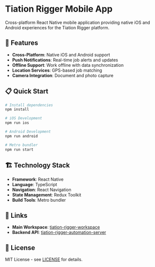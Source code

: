 # Tiation Rigger Mobile App

Cross-platform React Native mobile application providing native iOS and Android experiences for the Tiation Rigger platform.

## 🚀 Features

- **Cross-Platform**: Native iOS and Android support
- **Push Notifications**: Real-time job alerts and updates
- **Offline Support**: Work offline with data synchronization
- **Location Services**: GPS-based job matching
- **Camera Integration**: Document and photo capture

## 📋 Quick Start

```bash
# Install dependencies
npm install

# iOS Development
npm run ios

# Android Development
npm run android

# Metro bundler
npm run start
```

## 🏗️ Technology Stack

- **Framework**: React Native
- **Language**: TypeScript
- **Navigation**: React Navigation
- **State Management**: Redux Toolkit
- **Build Tools**: Metro bundler

## 🔗 Links

- **Main Workspace**: [tiation-rigger-workspace](https://github.com/tiation/tiation-rigger-workspace)
- **Backend API**: [tiation-rigger-automation-server](https://github.com/tiation/tiation-rigger-automation-server)

## 📄 License

MIT License - see [LICENSE](LICENSE) for details.
